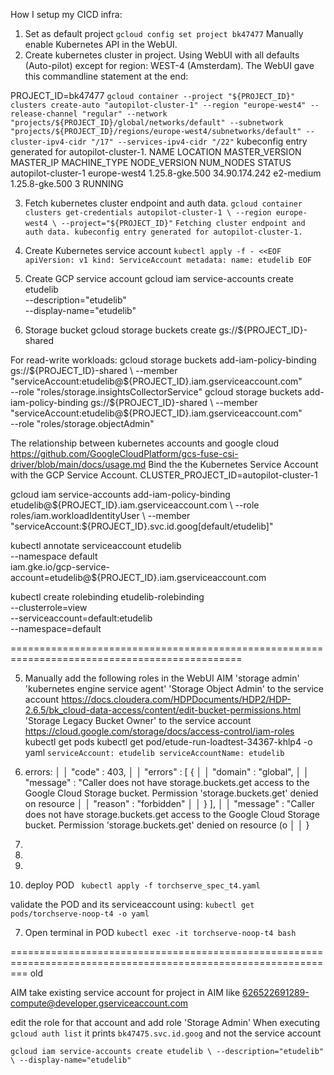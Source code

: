 How I setup my CICD infra:


1) Set as default project 
`
gcloud config set project bk47477
`
Manually enable Kubernetes API in the WebUI.
2) Create kubernetes cluster in project. Using WebUI with all defaults (Auto-pilot) except for region: WEST-4 (Amsterdam). The WebUI gave this commandline statement at the end:

PROJECT_ID=bk47477
`
gcloud container --project "${PROJECT_ID}" clusters create-auto "autopilot-cluster-1" --region "europe-west4" --release-channel "regular" --network "projects/${PROJECT_ID}/global/networks/default" --subnetwork "projects/${PROJECT_ID}/regions/europe-west4/subnetworks/default" --cluster-ipv4-cidr "/17" --services-ipv4-cidr "/22"
`
kubeconfig entry generated for autopilot-cluster-1.
NAME                 LOCATION      MASTER_VERSION  MASTER_IP      MACHINE_TYPE  NODE_VERSION    NUM_NODES  STATUS
autopilot-cluster-1  europe-west4  1.25.8-gke.500  34.90.174.242  e2-medium     1.25.8-gke.500  3          RUNNING


3) Fetch kubernetes cluster endpoint and auth data.
`
gcloud container clusters get-credentials autopilot-cluster-1 \
    --region europe-west4 \
    --project="${PROJECT_ID}"
`
`
Fetching cluster endpoint and auth data.
kubeconfig entry generated for autopilot-cluster-1.
`

4) Create Kubernetes service account
`
kubectl apply -f - <<EOF
apiVersion: v1
kind: ServiceAccount
metadata:
  name: etudelib
EOF
`
5) Create GCP service account
gcloud iam service-accounts create etudelib \
    --description="etudelib" \
    --display-name="etudelib"

6) Storage bucket
gcloud storage buckets create gs://${PROJECT_ID}-shared

For read-write workloads: 
gcloud storage buckets add-iam-policy-binding gs://${PROJECT_ID}-shared \
    --member "serviceAccount:etudelib@${PROJECT_ID}.iam.gserviceaccount.com" \
    --role "roles/storage.insightsCollectorService"
gcloud storage buckets add-iam-policy-binding gs://${PROJECT_ID}-shared \
    --member "serviceAccount:etudelib@${PROJECT_ID}.iam.gserviceaccount.com" \
    --role "roles/storage.objectAdmin"


The relationship between kubernetes accounts and google cloud
https://github.com/GoogleCloudPlatform/gcs-fuse-csi-driver/blob/main/docs/usage.md
Bind the the Kubernetes Service Account with the GCP Service Account.
CLUSTER_PROJECT_ID=autopilot-cluster-1



gcloud iam service-accounts add-iam-policy-binding etudelib@${PROJECT_ID}.iam.gserviceaccount.com \
    --role roles/iam.workloadIdentityUser \
    --member "serviceAccount:${PROJECT_ID}.svc.id.goog[default/etudelib]"

kubectl annotate serviceaccount etudelib \
    --namespace default \
    iam.gke.io/gcp-service-account=etudelib@${PROJECT_ID}.iam.gserviceaccount.com



kubectl create rolebinding etudelib-rolebinding \
   --clusterrole=view \
   --serviceaccount=default:etudelib \
   --namespace=default









==============================================================================================

5) Manually add the following roles in the WebUI AIM
'storage admin'
'kubernetes engine service agent'
'Storage Object Admin' to the service account https://docs.cloudera.com/HDPDocuments/HDP2/HDP-2.6.5/bk_cloud-data-access/content/edit-bucket-permissions.html
'Storage Legacy Bucket Owner' to the service account https://cloud.google.com/storage/docs/access-control/iam-roles
kubectl get pods
kubectl get pod/etude-run-loadtest-34367-khlp4 -o yaml
  `serviceAccount: etudelib
  serviceAccountName: etudelib
  `
7) errors:
                                                                                                           │
│   "code" : 403,                                                                                                                                           │
│   "errors" : [ {                                                                                                                                          │
│     "domain" : "global",                                                                                                                                  │
│     "message" : "Caller does not have storage.buckets.get access to the Google Cloud Storage bucket. Permission 'storage.buckets.get' denied on resource  │
│     "reason" : "forbidden"                                                                                                                                │
│   } ],                                                                                                                                                    │
│   "message" : "Caller does not have storage.buckets.get access to the Google Cloud Storage bucket. Permission 'storage.buckets.get' denied on resource (o │
│ }                                              


7) 
8) 
9) 
10) deploy POD
` 
kubectl apply -f torchserve_spec_t4.yaml
`

validate the POD and its serviceaccount using:
`
kubectl get pods/torchserve-noop-t4 -o yaml
`

7) Open terminal in POD
`
kubectl exec -it torchserve-noop-t4 bash
`










===============================================================================================================
old


AIM
take existing service account for project in AIM like 626522691289-compute@developer.gserviceaccount.com

edit the role for that account and add role 'Storage Admin'
When executing `gcloud auth list` it prints
`bk47475.svc.id.goog`
and not the service account

`
gcloud iam service-accounts create etudelib \
    --description="etudelib" \
    --display-name="etudelib"
`

